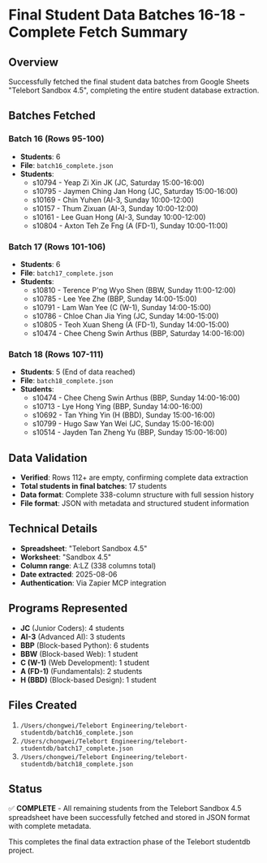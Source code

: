 # Final Student Data Batches 16-18 - Complete Fetch Summary

## Overview
Successfully fetched the final student data batches from Google Sheets "Telebort Sandbox 4.5", completing the entire student database extraction.

## Batches Fetched

### Batch 16 (Rows 95-100)
- **Students**: 6
- **File**: `batch16_complete.json`
- **Students**:
  - s10794 - Yeap Zi Xin JK (JC, Saturday 15:00-16:00)
  - s10795 - Jaymen Ching Jan Hong (JC, Saturday 15:00-16:00) 
  - s10169 - Chin Yuhen (AI-3, Sunday 10:00-12:00)
  - s10157 - Thum Zixuan (AI-3, Sunday 10:00-12:00)
  - s10161 - Lee Guan Hong (AI-3, Sunday 10:00-12:00)
  - s10804 - Axton Teh Ze Fng (A (FD-1), Sunday 10:00-11:00)

### Batch 17 (Rows 101-106)
- **Students**: 6
- **File**: `batch17_complete.json`
- **Students**:
  - s10810 - Terence P'ng Wyo Shen (BBW, Sunday 11:00-12:00)
  - s10785 - Lee Yee Zhe (BBP, Sunday 14:00-15:00)
  - s10791 - Lam Wan Yee (C (W-1), Sunday 14:00-15:00)
  - s10786 - Chloe Chan Jia Ying (JC, Sunday 14:00-15:00)
  - s10805 - Teoh Xuan Sheng (A (FD-1), Sunday 14:00-15:00)
  - s10474 - Chee Cheng Swin Arthus (BBP, Saturday 14:00-16:00)

### Batch 18 (Rows 107-111)  
- **Students**: 5 (End of data reached)
- **File**: `batch18_complete.json`
- **Students**:
  - s10474 - Chee Cheng Swin Arthus (BBP, Sunday 14:00-16:00)
  - s10713 - Lye Hong Ying (BBP, Sunday 14:00-16:00)
  - s10692 - Tan Yhing Yin (H (BBD), Sunday 15:00-16:00)
  - s10799 - Hugo Saw Yan Wei (JC, Sunday 15:00-16:00)
  - s10514 - Jayden Tan Zheng Yu (BBP, Sunday 15:00-16:00)

## Data Validation  
- **Verified**: Rows 112+ are empty, confirming complete data extraction
- **Total students in final batches**: 17 students
- **Data format**: Complete 338-column structure with full session history
- **File format**: JSON with metadata and structured student information

## Technical Details
- **Spreadsheet**: "Telebort Sandbox 4.5"
- **Worksheet**: "Sandbox 4.5"
- **Column range**: A:LZ (338 columns total)
- **Date extracted**: 2025-08-06
- **Authentication**: Via Zapier MCP integration

## Programs Represented
- **JC** (Junior Coders): 4 students
- **AI-3** (Advanced AI): 3 students  
- **BBP** (Block-based Python): 6 students
- **BBW** (Block-based Web): 1 student
- **C (W-1)** (Web Development): 1 student
- **A (FD-1)** (Fundamentals): 2 students
- **H (BBD)** (Block-based Design): 1 student

## Files Created
1. `/Users/chongwei/Telebort Engineering/telebort-studentdb/batch16_complete.json`
2. `/Users/chongwei/Telebort Engineering/telebort-studentdb/batch17_complete.json`
3. `/Users/chongwei/Telebort Engineering/telebort-studentdb/batch18_complete.json`

## Status
✅ **COMPLETE** - All remaining students from the Telebort Sandbox 4.5 spreadsheet have been successfully fetched and stored in JSON format with complete metadata.

This completes the final data extraction phase of the Telebort studentdb project.